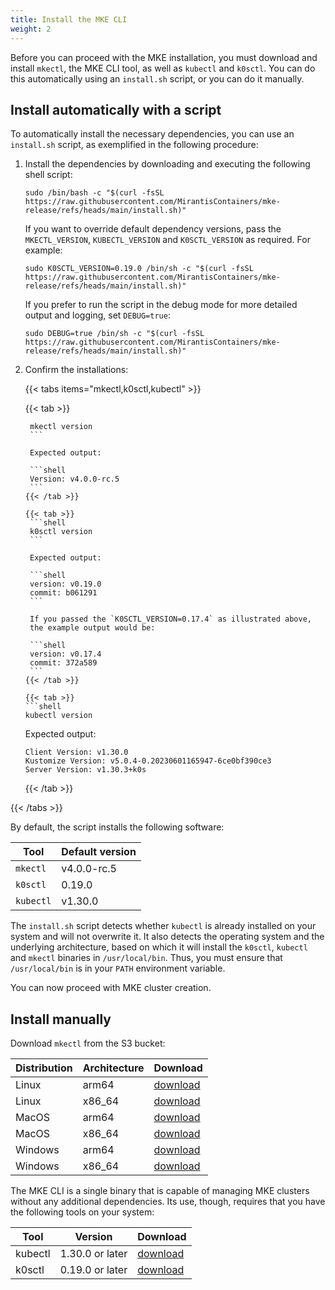```yaml
---
title: Install the MKE CLI
weight: 2
---
```


Before you can proceed with the MKE installation, you must download and install
`mkectl`, the MKE CLI tool, as well as `kubectl` and `k0sctl`. You can do this
automatically using an `install.sh` script, or you can do it manually.

## Install automatically with a script

To automatically install the necessary dependencies, you can use an
`install.sh` script, as exemplified in the following procedure:

1. Install the dependencies by downloading and executing the following shell script:

   ```shell
   sudo /bin/bash -c "$(curl -fsSL https://raw.githubusercontent.com/MirantisContainers/mke-release/refs/heads/main/install.sh)"
    ```

   If you want to override default dependency versions, pass the `MKECTL_VERSION`, `KUBECTL_VERSION`
   and `K0SCTL_VERSION` as required. For example:

   ```shell
   sudo K0SCTL_VERSION=0.19.0 /bin/sh -c "$(curl -fsSL https://raw.githubusercontent.com/MirantisContainers/mke-release/refs/heads/main/install.sh)"
   ```

   If you prefer to run the script in the debug mode for more detailed output and logging,
   set `DEBUG=true`:

   ```shell
   sudo DEBUG=true /bin/sh -c "$(curl -fsSL https://raw.githubusercontent.com/MirantisContainers/mke-release/refs/heads/main/install.sh)"
   ```

2. Confirm the installations:

   {{< tabs items="mkectl,k0sctl,kubectl" >}}

    {{< tab >}}
      ```shell
       mkectl version
       ```

       Expected output:

       ```shell
       Version: v4.0.0-rc.5
       ```
     {{< /tab >}}

     {{< tab >}}
       ```shell
       k0sctl version
       ```

       Expected output:

       ```shell
       version: v0.19.0
       commit: b061291
       ```

       If you passed the `K0SCTL_VERSION=0.17.4` as illustrated above,
       the example output would be:

       ```shell
       version: v0.17.4
       commit: 372a589
       ```
    {{< /tab >}}

    {{< tab >}}
      ```shell
      kubectl version
      ```

      Expected output:

      ```shell
      Client Version: v1.30.0
      Kustomize Version: v5.0.4-0.20230601165947-6ce0bf390ce3
      Server Version: v1.30.3+k0s
      ```
   {{< /tab >}}

{{< /tabs >}}

By default, the script installs the following software:

| Tool     | Default version   |
|----------|-------------------|
| `mkectl` | v4.0.0-rc.5       |
| `k0sctl` | 0.19.0            |
| `kubectl`| v1.30.0           |

The `install.sh` script detects whether `kubectl` is already installed on your
system and will not overwrite it. It also detects the operating system and the
underlying architecture, based on which it will install the `k0sctl`, `kubectl`
and `mkectl` binaries in `/usr/local/bin`. Thus, you must ensure that
` /usr/local/bin` is in your `PATH` environment variable.

You can now proceed with MKE cluster creation.

## Install manually

Download `mkectl` from the S3 bucket:

| Distribution | Architecture | Download |
|--------------|--------------|----------|
| Linux        | arm64        | [download](https://s3.us-east-2.amazonaws.com/packages-stage-mirantis.com/v4.0.0-rc.5/mkectl_linux_arm64.tar.gz) |
| Linux        | x86_64       | [download](https://s3.us-east-2.amazonaws.com/packages-stage-mirantis.com/v4.0.0-rc.5/mkectl_linux_x86_64.tar.gz) |
| MacOS        | arm64        | [download](https://s3.us-east-2.amazonaws.com/packages-stage-mirantis.com/v4.0.0-rc.5/mkectl_darwin_arm64.tar.gz) |
| MacOS        | x86_64       | [download](https://s3.us-east-2.amazonaws.com/packages-stage-mirantis.com/v4.0.0-rc.5/mkectl_darwin_x86_64.tar.gz) |
| Windows      | arm64        | [download](https://s3.us-east-2.amazonaws.com/packages-stage-mirantis.com/v4.0.0-rc.5/mkectl_windows_arm64.zip) |
| Windows      | x86_64       | [download](https://s3.us-east-2.amazonaws.com/packages-stage-mirantis.com/v4.0.0-rc.5/mkectl_windows_x86_64.zip) |

The MKE CLI is a single binary that is capable of managing MKE clusters without
any additional dependencies. Its use, though, requires that you have the
following tools on your system:

| Tool     | Version          | Download |
|----------|------------------|----------|
| kubectl  | 1.30.0 or later  | [download](https://kubernetes.io/docs/tasks/tools/#kubectl) |
| k0sctl   | 0.19.0 or later  | [download](https://github.com/k0sproject/k0sctl/releases) |

